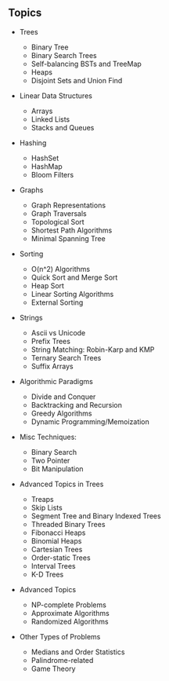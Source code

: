 Topics
----
* Trees
  * Binary Tree
  * Binary Search Trees
  * Self-balancing BSTs and TreeMap
  * Heaps
  * Disjoint Sets and Union Find

* Linear Data Structures
  * Arrays
  * Linked Lists
  * Stacks and Queues

* Hashing
  * HashSet
  * HashMap
  * Bloom Filters

* Graphs
  * Graph Representations
  * Graph Traversals
  * Topological Sort
  * Shortest Path Algorithms
  * Minimal Spanning Tree

* Sorting
  * O(n^2) Algorithms
  * Quick Sort and Merge Sort
  * Heap Sort
  * Linear Sorting Algorithms
  * External Sorting

* Strings
  * Ascii vs Unicode
  * Prefix Trees
  * String Matching: Robin-Karp and KMP
  * Ternary Search Trees
  * Suffix Arrays

* Algorithmic Paradigms
  * Divide and Conquer
  * Backtracking and Recursion
  * Greedy Algorithms
  * Dynamic Programming/Memoization

* Misc Techniques:
  * Binary Search
  * Two Pointer
  * Bit Manipulation

* Advanced Topics in Trees
  * Treaps
  * Skip Lists
  * Segment Tree and Binary Indexed Trees
  * Threaded Binary Trees
  * Fibonacci Heaps
  * Binomial Heaps
  * Cartesian Trees
  * Order-static Trees
  * Interval Trees
  * K-D Trees

* Advanced Topics
  * NP-complete Problems
  * Approximate Algorithms
  * Randomized Algorithms

* Other Types of Problems
  * Medians and Order Statistics
  * Palindrome-related
  * Game Theory
